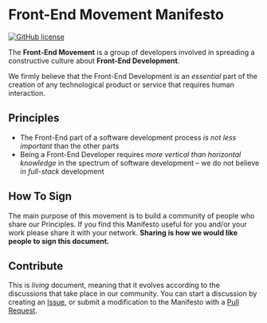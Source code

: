 # Front-End Movement Manifesto

[![GitHub license](https://img.shields.io/github/license/frontend-movement/manifesto)](https://github.com/frontend-movement/manifesto/blob/master/LICENSE)

The **Front-End Movement** is a group of developers involved in spreading a constructive culture about **Front-End Development**.

We firmly believe that the Front-End Development is an _essential_ part of the creation of any technological product or service that requires human interaction.

## Principles

- The Front-End part of a software development process _is not less important_ than the other parts
- Being a Front-End Developer requires _more vertical than horizontal knowledge_ in the spectrum of software development – we do not believe in _full-stack_ development

## How To Sign

The main purpose of this movement is to build a community of people who share our Principles. If you find this Manifesto useful for you and/or your work please share it with your network. **Sharing is how we would like people to sign this document.**

## Contribute

This is _living_ document, meaning that it evolves according to the discussions that take place in our community. You can start a discussion by creating an [Issue](https://github.com/frontend-movement/manifesto/issues), or submit a modification to the Manifesto with a [Pull Request](https://github.com/frontend-movement/manifesto/pulls).
